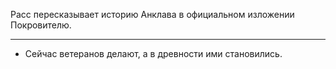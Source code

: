 Расс пересказывает историю Анклава в официальном изложении Покровителю.

---

- Сейчас ветеранов делают, а в древности ими становились.
